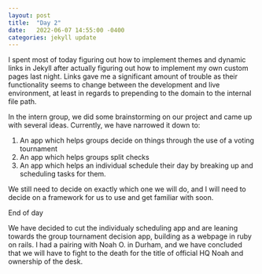 ```yaml
---
layout: post
title:  "Day 2"
date:   2022-06-07 14:55:00 -0400
categories: jekyll update
---
```



I spent most of today figuring out how to implement themes and dynamic links in Jekyll after actually figuring out how to implement my own custom pages last night. Links gave me a significant amount of trouble as their functionality seems to change between the development and live environment, at least in regards to prepending to the domain to the internal file path.

In the intern group, we did some brainstorming on our project and came up with several ideas. Currently, we have narrowed it down to:

1. An app which helps groups decide on things through the use of a voting tournament
2. An app which helps groups split checks
3. An app which helps an individual schedule their day by breaking up and scheduling tasks for them.

We still need to decide on exactly which one we will do, and I will need to decide on a framework for us to use and get familiar with soon.

End of day

We have decided to cut the individualy scheduling app and are leaning towards the group tournament decision app, building as a webpage in ruby on rails. I had a pairing with Noah O. in Durham, and we have concluded that we will have to fight to the death for the title of official HQ Noah and ownership of the desk.
